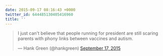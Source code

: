 ```yaml
---
date: 2015-09-17 08:16:43 +0000
twitter_id: 644485130405416960
title: ''
---
```


<blockquote class="twitter-tweet"><p lang="en" dir="ltr">I just can&#39;t believe that people running for president are still scaring parents with phony links between vaccines and autism.</p>&mdash; Hank Green (@hankgreen) <a href="https://twitter.com/hankgreen/status/644362295548579841?ref_src=twsrc%5Etfw">September 17, 2015</a></blockquote>
<script async src="https://platform.twitter.com/widgets.js" charset="utf-8"></script>
